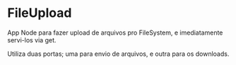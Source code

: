 # FileUpload

App Node para fazer upload de arquivos pro FileSystem, e imediatamente servi-los via get.  

Utiliza duas portas; uma para envio de arquivos, e outra para os downloads.
